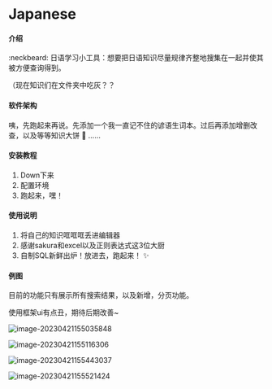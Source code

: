 # Japanese

#### 介绍

 :neckbeard: 日语学习小工具：想要把日语知识尽量规律齐整地搜集在一起并使其被方便查询得到。

（现在知识们在文件夹中吃灰？？

#### 软件架构

咦，先跑起来再说。先添加一个我一直记不住的谚语生词本。过后再添加增删改查，以及等等知识大饼 :dash: ……


#### 安装教程

1.  Down下来
2.  配置环境
3.  跑起来，嘿！

#### 使用说明

1.  将自己的知识哐哐哐丢进编辑器
2.  感谢sakura和excel以及正则表达式这3位大厨
3.  自制SQL新鲜出炉！放进去，跑起来！ :sparkles: 

#### 例图

目前的功能只有展示所有搜索结果，以及新增，分页功能。

使用框架ui有点丑，期待后期改善~

![image-20230421155035848](C:\Users\50594\AppData\Roaming\Typora\typora-user-images\image-20230421155035848.png)

![image-20230421155116306](C:\Users\50594\AppData\Roaming\Typora\typora-user-images\image-20230421155116306.png)

![image-20230421155443037](C:\Users\50594\AppData\Roaming\Typora\typora-user-images\image-20230421155443037.png)

![image-20230421155521424](C:\Users\50594\AppData\Roaming\Typora\typora-user-images\image-20230421155521424.png)

